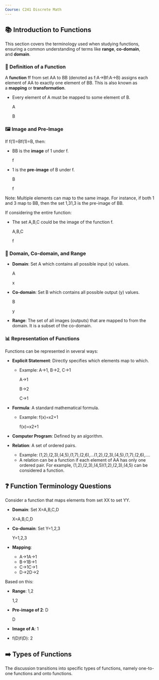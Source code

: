```yaml
---
Course: C241 Discrete Math
---
```

## **📚 Introduction to Functions**

This section covers the terminology used when studying functions, ensuring a common understanding of terms like **range**, **co-domain**, and **domain**.

### **📝 Definition of a Function**

A **function** ff from set AA to BB (denoted as f:A→Bf:A→B) assigns each element of AA to exactly one element of BB. This is also known as a **mapping** or **transformation**.

- Every element of A must be mapped to some element of B.
    
    A
    
    B
    

### **🖼️ Image and Pre-Image**

If f(1)=Bf(1)=B, then:

- BB is the **image** of 1 under f.
    
    f
    
- 1 is the **pre-image** of B under f.
    
    B
    
    f
    

Note: Multiple elements can map to the same image. For instance, if both 1 and 3 map to BB, then the set 1,31,3 is the pre-image of BB.

If considering the entire function:

- The set A,B,C could be the image of the function f.
    
    A,B,C
    
    f
    

### **🎯 Domain, Co-domain, and Range**

- **Domain**: Set A which contains all possible input (x) values.
    
    A
    
    x
    
- **Co-domain**: Set B which contains all possible output (y) values.
    
    B
    
    y
    
- **Range**: The set of all images (outputs) that are mapped to from the domain. It is a subset of the co-domain.

### **📊 Representation of Functions**

Functions can be represented in several ways:

- **Explicit Statement**: Directly specifies which elements map to which.
    - Example: A→1, B→2, C→1
        
        A→1
        
        B→2
        
        C→1
        
- **Formula**: A standard mathematical formula.
    - Example: f(x)=x2+1
        
        f(x)=x2+1
        
- **Computer Program**: Defined by an algorithm.
- **Relation**: A set of ordered pairs.
    - Example: (1,2),(2,3),(4,5),(1,7),(2,6),...(1,2),(2,3),(4,5),(1,7),(2,6),....
    - A relation can be a function if each element of AA has only one ordered pair. For example, (1,2),(2,3),(4,5)(1,2),(2,3),(4,5) can be considered a function.

## **❓ Function Terminology Questions**

Consider a function that maps elements from set XX to set YY.

- **Domain**: Set X=A,B,C,D
    
    X=A,B,C,D
    
- **Co-domain**: Set Y=1,2,3
    
    Y=1,2,3
    
- **Mapping**:
    - A→1A→1
    - B→1B→1
    - C→1C→1
    - D→2D→2

Based on this:

- **Range**: 1,2
    
    1,2
    
- **Pre-image of 2**: D
    
    D
    
- **Image of A**: 1
- f(D)f(D): 2

## **➡️ Types of Functions**

The discussion transitions into specific types of functions, namely one-to-one functions and onto functions.